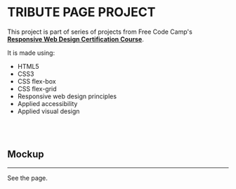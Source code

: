 # TRIBUTE PAGE PROJECT

This project is part of series of projects from Free Code Camp's [**Responsive Web Design Certification Course**](https://www.freecodecamp.org/learn/responsive-web-design/).
<br>

It is made using:

- HTML5
- CSS3
- CSS flex-box
- CSS flex-grid
- Responsive web design principles
- Applied accessibility
- Applied visual design

<br>
<br>

## Mockup

---

See the page.
